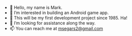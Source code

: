 - 👋 Hello, my name is Mark.
- 👀 I’m interested in building an Android game app.
- 🌱 This will be my first development project since 1985. Ha!
- 💞️ I’m looking for assistance along the way. 
- 📫 You can reach me at msegars2@gmail.com

<!---
msegars310/msegars310 is a ✨ special ✨ repository because its `README.md` (this file) appears on your GitHub profile.
You can click the Preview link to take a look at your changes.
--->
